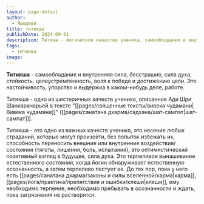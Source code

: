 ```yaml
---
layout: page-detail
author:
  - Яшодеви
title: титикша
publishDate: 2024-09-01
description: Титкша - йогическое качество ученика, самообладание и внутренняя сила, бесстрашие, сила духа, стойкость, целеустремленность, воля к победе и достижению цели. Это настойчивость, упорство и выдержка в каком-нибудь деле, работе.
tags:
  - титикша
image:
---
```

**Титикша** - самообладание и внутренняя сила, бесстрашие, сила духа, стойкость, целеустремленность, воля к победе и достижению цели. Это настойчивость, упорство и выдержка в каком-нибудь деле, работе. 

Титикша - одно из шестеричных качеств ученика, описанное Ади Шри Шанкарачарьей в тексте "[[pages/священные тексты/вивека чудамани|Вивека чудамани]]" ([[pages/санатана дхарма/садхана/шат-сампат|шат-сампат]]).

Титикша - это одно из важных качеств ученика, это несение любых страданий, которые могут произойти, без попыток избежать их, способность переносить внешние или внутренние воздействия/состояния (тяготы, лишения, боль, испытания), это оптимистический позитивный взгляд в будущее, сила духа. Это терпеливое вынашивание естественного состояния, когда йогин обнаруживает естественную осознанность, а затем терпеливо пестует ее. До тех пор, пока у него есть [[pages/санатана дхарма/законы и силы вселенной/карма|карма]], [[pages/йога/практика/препятствия и ошибки/клеши|клеши]], ему необходимо терпение, необходимо пребывать в осознанности и ждать, пока загрязнения не растворятся.

